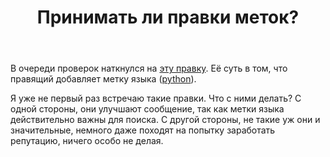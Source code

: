 ﻿---
title: "Принимать ли правки меток?"
se.owner.user_id: 532877
se.owner.display_name: "Зонтик"
se.owner.link: "https://ru.meta.stackoverflow.com/users/532877/%d0%97%d0%be%d0%bd%d1%82%d0%b8%d0%ba"
se.link: "https://ru.meta.stackoverflow.com/questions/13013/%d0%9f%d1%80%d0%b8%d0%bd%d0%b8%d0%bc%d0%b0%d1%82%d1%8c-%d0%bb%d0%b8-%d0%bf%d1%80%d0%b0%d0%b2%d0%ba%d0%b8-%d0%bc%d0%b5%d1%82%d0%be%d0%ba"
se.question_id: 13013
se.post_type: question
---
<p>В очереди проверок наткнулся на <a href="https://ru.stackoverflow.com/review/suggested-edits/879036">эту правку</a>. Её суть в том, что правящий добавляет метку языка (<a href="https://ru.stackoverflow.com/questions/tagged/python" class="post-tag" title="показать вопросы с меткой [python]" aria-label="показать вопросы с меткой [python]" rel="tag" aria-labelledby="tag-python-tooltip-container">python</a>).</p>
<p>Я уже не первый раз встречаю такие правки. Что с ними делать? С одной стороны, они улучшают сообщение, так как метки языка действительно важны для поиска. С другой стороны, не такие уж они и значительные, немного даже походят на попытку заработать репутацию, ничего особо не делая.</p>
